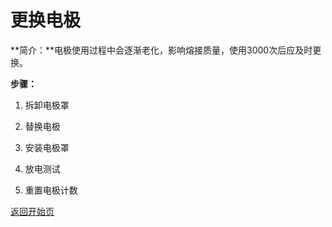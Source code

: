 # 更换电极

**简介：**电极使用过程中会逐渐老化，影响熔接质量，使用3000次后应及时更换。

**步骤：**

1. 拆卸电极罩

2. 替换电极

3. 安装电极罩

4. 放电测试

5. 重置电极计数



[返回开始页](../)

